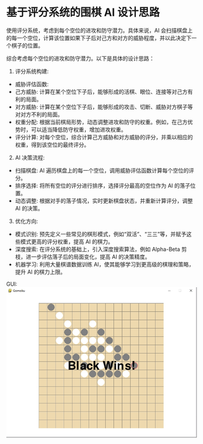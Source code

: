 # 基于评分系统的围棋 AI 设计思路

使用评分系统，考虑到每个空位的进攻和防守潜力。具体来说，AI 会扫描棋盘上的每一个空位，计算该位置如果下子后对己方和对方的威胁程度，并以此决定下一个棋子的位置。

综合考虑每个空位的进攻和防守潜力。以下是具体的设计思路：

1. 评分系统构建:
- 威胁评估函数:
- 己方威胁: 计算在某个空位下子后，能够形成的活棋、眼位、连接等对己方有利的局面。
- 对方威胁: 计算在某个空位下子后，能够形成的攻击、切断、威胁对方棋子等对对方不利的局面。
- 权重分配:
根据当前棋局形势，动态调整进攻和防守的权重。例如，在己方优势时，可以适当降低防守权重，增加进攻权重。
- 评分计算:
对每个空位，综合计算己方威胁和对方威胁的评分，并乘以相应的权重，得到该空位的最终评分。

2. AI 决策流程:
- 扫描棋盘: AI 遍历棋盘上的每一个空位，调用威胁评估函数计算每个空位的评分。
- 排序选择: 将所有空位的评分进行排序，选择评分最高的空位作为 AI 的落子位置。
- 动态调整: 根据对手的落子情况，实时更新棋盘状态，并重新计算评分，调整 AI 的决策。

3. 优化方向:
- 模式识别: 预先定义一些常见的棋形模式，例如“双活”、“三三”等，并赋予这些模式更高的评分权重，提高 AI 的棋力。
- 深度搜索: 在评分系统的基础上，引入深度搜索算法，例如 Alpha-Beta 剪枝，进一步评估落子后的局面变化，提高 AI 的决策精度。
- 机器学习: 利用大量棋谱数据训练 AI，使其能够学习到更高级的棋理和策略，提升 AI 的棋力上限。


GUI:
![](images/20241115.png)
